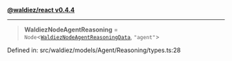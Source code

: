 [**@waldiez/react v0.4.4**](../../README.md)

***

> **WaldiezNodeAgentReasoning** = `Node`\<[`WaldiezNodeAgentReasoningData`](WaldiezNodeAgentReasoningData.md), `"agent"`\>

Defined in: src/waldiez/models/Agent/Reasoning/types.ts:28

